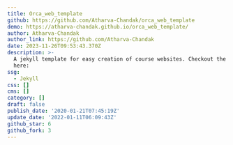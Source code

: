 ```yaml
---
title: Orca_web_template
github: https://github.com/Atharva-Chandak/orca_web_template
demo: https://atharva-chandak.github.io/orca_web_template/
author: Atharva-Chandak
author_link: https://github.com/Atharva-Chandak
date: 2023-11-26T09:53:43.370Z
description: >-
  A jekyll template for easy creation of course websites. Checkout the template
  here:
ssg:
  - Jekyll
css: []
cms: []
category: []
draft: false
publish_date: '2020-01-21T07:45:19Z'
update_date: '2022-01-11T06:09:43Z'
github_star: 6
github_fork: 3
---
```

